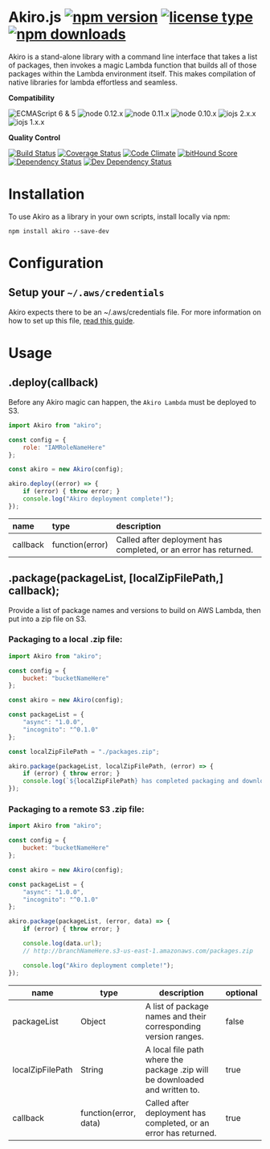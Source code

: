 # Akiro.js [![npm version](https://img.shields.io/npm/v/akiro.svg)](https://www.npmjs.com/package/akiro) [![license type](https://img.shields.io/npm/l/akiro.svg)](https://github.com/FreeAllMedia/akiro.git/blob/master/LICENSE) [![npm downloads](https://img.shields.io/npm/dm/akiro.svg)](https://www.npmjs.com/package/akiro)

Akiro is a stand-alone library with a command line interface that takes a list of packages, then invokes a magic Lambda function that builds all of those packages within the Lambda environment itself. This makes compilation of native libraries for lambda effortless and seamless.

**Compatibility**

![ECMAScript 6 & 5](https://img.shields.io/badge/ECMAScript-6%20/%205-red.svg) ![node 0.12.x](https://img.shields.io/badge/node-0.12.x-brightgreen.svg) ![node 0.11.x](https://img.shields.io/badge/node-0.11.x-brightgreen.svg) ![node 0.10.x](https://img.shields.io/badge/node-0.10.x-brightgreen.svg) ![iojs 2.x.x](https://img.shields.io/badge/iojs-2.x.x-brightgreen.svg) ![iojs 1.x.x](https://img.shields.io/badge/iojs-1.x.x-brightgreen.svg)

**Quality Control**

[![Build Status](https://travis-ci.org/FreeAllMedia/akiro.png?branch=master)](https://travis-ci.org/FreeAllMedia/akiro) [![Coverage Status](https://coveralls.io/repos/FreeAllMedia/akiro/badge.svg)](https://coveralls.io/r/FreeAllMedia/akiro) [![Code Climate](https://codeclimate.com/github/FreeAllMedia/akiro/badges/gpa.svg)](https://codeclimate.com/github/FreeAllMedia/akiro)  [![bitHound Score](https://www.bithound.io/github/FreeAllMedia/akiro/badges/score.svg)](https://www.bithound.io/github/FreeAllMedia/akiro)  [![Dependency Status](https://david-dm.org/FreeAllMedia/akiro.png?theme=shields.io)](https://david-dm.org/FreeAllMedia/akiro?theme=shields.io) [![Dev Dependency Status](https://david-dm.org/FreeAllMedia/akiro/dev-status.svg)](https://david-dm.org/FreeAllMedia/akiro?theme=shields.io#info=devDependencies)

# Installation

To use Akiro as a library in your own scripts, install locally via npm:

``` shell
npm install akiro --save-dev
```

# Configuration

## Setup your `~/.aws/credentials`

Akiro expects there to be an ~/.aws/credentials file. For more information on how to set up this file, [read this guide](http://docs.aws.amazon.com/AWSJavaScriptSDK/guide/node-configuring.html#Credentials_from_the_Shared_Credentials_File_____aws_credentials_).

# Usage

## .deploy(callback)

Before any Akiro magic can happen, the `Akiro Lambda` must be deployed to S3.

``` javascript
import Akiro from "akiro";

const config = {
	role: "IAMRoleNameHere"
};

const akiro = new Akiro(config);

akiro.deploy((error) => {
	if (error) { throw error; }
	console.log("Akiro deployment complete!");
});
```

name		|type						|description
:-------|:--------------|:----------
callback|function(error)|Called after deployment has completed, or an error has returned.

## .package(packageList, [localZipFilePath,] callback);

Provide a list of package names and versions to build on AWS Lambda, then put into a zip file on S3.

### Packaging to a local .zip file:

``` javascript
import Akiro from "akiro";

const config = {
	bucket: "bucketNameHere"
};

const akiro = new Akiro(config);

const packageList = {
	"async": "1.0.0",
	"incognito": "^0.1.0"
};

const localZipFilePath = "./packages.zip";

akiro.package(packageList, localZipFilePath, (error) => {
	if (error) { throw error; }
	console.log(`${localZipFilePath} has completed packaging and downloading.`);
});
```

### Packaging to a remote S3 .zip file:

``` javascript
import Akiro from "akiro";

const config = {
	bucket: "bucketNameHere"
};

const akiro = new Akiro(config);

const packageList = {
	"async": "1.0.0",
	"incognito": "^0.1.0"
};

akiro.package(packageList, (error, data) => {
	if (error) { throw error; }

	console.log(data.url);
	// http://branchNameHere.s3-us-east-1.amazonaws.com/packages.zip

	console.log("Akiro deployment complete!");
});
```

|name|type|description|optional|
|-|-|-|-|
|packageList|Object|A list of package names and their corresponding version ranges.|false|
|localZipFilePath|String|A local file path where the package .zip will be downloaded and written to.|true|
|callback|function(error, data)|Called after deployment has completed, or an error has returned.|true|

